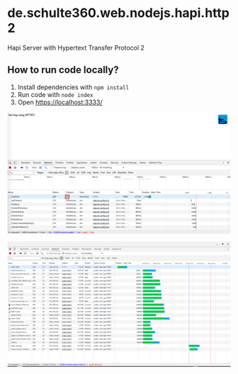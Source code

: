 # de.schulte360.web.nodejs.hapi.http2
Hapi Server with Hypertext Transfer Protocol 2

## How to run code locally?

1. Install dependencies with `npm install`
2. Run code with `node index`
3. Open [https://localhost:3333/](https://localhost:3333/)


![alt text](https://github.com/thoschu/de.schulte360.web.nodejs.hapi.http2/blob/master/network_one.png "")

![alt text](https://github.com/thoschu/de.schulte360.web.nodejs.hapi.http2/blob/master/network_two.png "")
